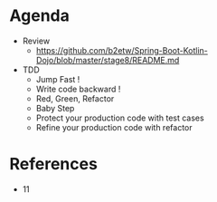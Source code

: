 # Agenda
* Review
  * https://github.com/b2etw/Spring-Boot-Kotlin-Dojo/blob/master/stage8/README.md
* TDD
  * Jump Fast !
  * Write code backward !
  * Red, Green, Refactor
  * Baby Step
  * Protect your production code with test cases
  * Refine your production code with refactor

# References
* 11
